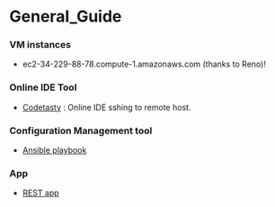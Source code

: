 # General_Guide

### VM instances
* ec2-34-229-88-78.compute-1.amazonaws.com (thanks to Reno)!

### Online IDE Tool
* [Codetasty](https://codetasty.com/ide) : Online IDE sshing to remote host.

### Configuration Management tool
* [Ansible playbook](https://github.com/TWNUMBER1/ansible-playbook)

### App
* [REST app](https://github.com/TWNUMBER1/RestAPIPractice)
